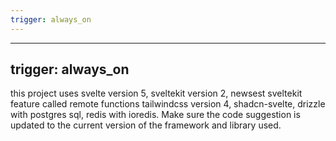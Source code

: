 ```yaml
---
trigger: always_on
---
```


---

## trigger: always_on

this project uses svelte version 5, sveltekit version 2, newsest sveltekit feature called remote functions tailwindcss version 4, shadcn-svelte, drizzle with postgres sql, redis with ioredis. Make sure the code suggestion is updated to the current version of the framework and library used.
